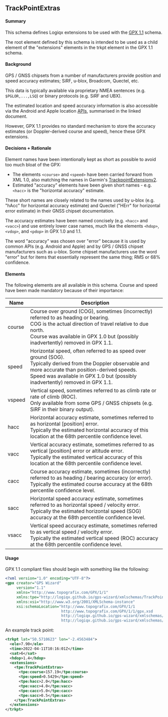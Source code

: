 ## TrackPointExtras

#### Summary

This schema defines Logiqx extensions to be used with the [GPX 1.1](http://www.topografix.com/GPX/1/1/gpx.xsd) schema.

The root element defined by this schema is intended to be used as a child element of the "extensions" elements in the trkpt element in the GPX 1.1 schema. 



#### Background

GPS / GNSS chipsets from a number of manufacturers provide position and speed accuracy estimates; SiRF, u-blox, Broadcom, Quectel, etc.

This data is typically available via proprietary NMEA sentences (e.g. `$PGLOR,...,LSQ`) or binary protocols (e.g. SiRF and UBX).

The estimated location and speed accuracy information is also accessible via the Android and Apple location [APIs](../../../apis/location.md), summarised in the linked document.

However, GPX 1.1 provides no standard mechanism to store the accuracy estimates (or Doppler-derived course and speed), hence these GPX extensions.



#### Decisions + Rationale

Element names have been intentionally kept as short as possible to avoid too much bloat of the GPX:

- The elements `<course>` and `<speed>`  have been carried forward from XML 1.0, also matching the names in Garmin's [TrackpointExtensionv2](https://www8.garmin.com/xmlschemas/TrackPointExtensionv2.xsd).
- Estimated "accuracy" elements have been given short names - e.g. `<hacc>` is the "horizontal accuracy" estimate.

These short names are closely related to the names used by u-blox (e.g. "hAcc" for horizontal accuracy estimate) and Quectel ("HErr" for horizontal error estimate) in their GNSS chipset documentation.

The accuracy estimates have been named concisely (e.g. `<hacc>` and `<vacc>`) and use entirely lower case names, much like the elements `<hdop>`, `<vdop>`, and `<pdop>` in GPX 1.0 and 1.1.

The word "accuracy" was chosen over "error" because it is used by common APIs (e.g. Android and Apple) and by GPS / GNSS chipset manufacturers such as u-blox. Some chipset manufacturers use the word "error" but for items that essentially represent the same thing; RMS or 68% confidence.



#### Elements

The following elements are all available in this schema. Course and speed have been made mandatory because of their importance:

| Name   | Description                                                  |
| ------ | ------------------------------------------------------------ |
| course | Course over ground (COG), sometimes (incorrectly) referred to as heading or bearing.<br />COG is the actual direction of travel relative to due north.<br />Course was available in GPX 1.0 but (possibly inadvertently) removed in GPX 1.1. |
| speed  | Horizontal speed, often referred to as speed over ground (SOG).<br />Typically derived from the Doppler observable and more accurate than position-derived speeds.<br />Speed was available in GPX 1.0 but (possibly inadvertently) removed in GPX 1.1. |
| vspeed | Vertical speed, sometimes referred to as climb rate or rate of climb (ROC).<br />Only available from some GPS / GNSS chipsets (e.g. SiRF in their binary output). |
| hacc   | Horizontal accuracy estimate, sometimes referred to as horizontal [position] error.<br />Typically the estimated horizontal accuracy of this location at the 68th percentile confidence level. |
| vacc   | Vertical accuracy estimate, sometimes referred to as vertical [position] error or altitude error.<br />Typically the estimated vertical accuracy of this location at the 68th percentile confidence level. |
| cacc   | Course accuracy estimate, sometimes (incorrectly) referred to as heading / bearing accuracy (or error).<br />Typically the estimated course accuracy at the 68th percentile confidence level. |
| sacc   | Horizontal speed accuracy estimate, sometimes referred to as horizontal speed / velocity error.<br />Typically the estimated horizontal speed (SOG) accuracy at the 68th percentile confidence level. |
| vsacc  | Vertical speed accuracy estimate, sometimes referred to as vertical speed / velocity error.<br />Typically the estimated vertical speed (ROC) accuracy at the 68th percentile confidence level. |



#### Usage

GPX 1.1 compliant files should begin with something like the following:

```xml
<?xml version="1.0" encoding="UTF-8"?>
<gpx creator="GPS Wizard"
     version="1.1"
     xmlns="http://www.topografix.com/GPX/1/1"
     xmlns:tpe="http://logiqx.github.io/gps-wizard/xmlschemas/TrackPointExtras/v1"
     xmlns:xsi="http://www.w3.org/2001/XMLSchema-instance"
     xsi:schemaLocation="http://www.topografix.com/GPX/1/1
                         http://www.topografix.com/GPX/1/1/gpx.xsd
                         http://logiqx.github.io/gps-wizard/xmlschemas/TrackPointExtras/v1
                         http://logiqx.github.io/gps-wizard/xmlschemas/TrackPointExtrasV1.xsd">
```

An example track point:

```xml
<trkpt lat="50.5710623" lon="-2.4563484">
  <ele>7.90</ele>
  <time>2022-04-11T10:16:01Z</time>
  <sat>6</sat>
  <hdop>1.4</hdop>
  <extensions>
    <tpe:TrackPointExtras>
      <tpe:course>157.19</tpe:course>
      <tpe:speed>0.5429</tpe:speed>
      <tpe:hacc>2.0</tpe:hacc>
      <tpe:vacc>4.0</tpe:vacc>
      <tpe:cacc>5.0</tpe:cacc>
      <tpe:sacc>0.5</tpe:sacc>
    </tpe:TrackPointExtras>
  </extensions>
</trkpt>
```